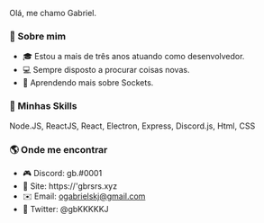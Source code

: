 Olá, me chamo Gabriel.

### 🧑 Sobre mim

- 🎓 Estou a mais de três anos atuando como desenvolvedor.
- 💻 Sempre disposto a procurar coisas novas.
- 🌱 Aprendendo mais sobre Sockets.

### 🚀  Minhas Skills

Node.JS, ReactJS, React, Electron, Express, Discord.js, Html, CSS

### 🌎  Onde me encontrar

- 🎮 Discord: gb.#0001
- 📎 Site: https://'gbrsrs.xyz
- ✉️ Email: ogabrielskj@gmail.com
- 🐤 Twitter: @gbKKKKKJ
